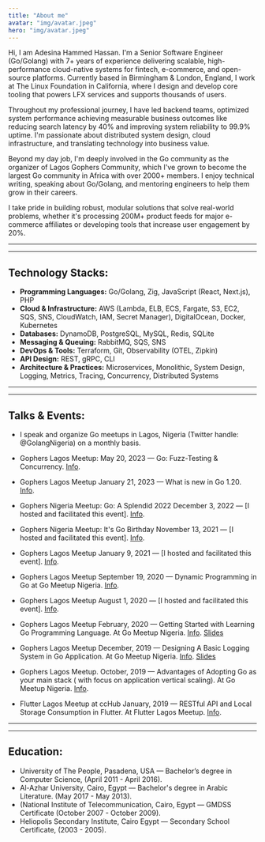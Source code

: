 ```yaml
---
title: "About me"
avatar: "img/avatar.jpeg"
hero: "img/avatar.jpeg"
---
```


Hi, I am Adesina Hammed Hassan. I'm a Senior Software Engineer (Go/Golang) with 7+ years of experience delivering scalable, high-performance cloud-native systems for fintech, e-commerce, and open-source platforms. Currently based in Birmingham & London, England, I work at The Linux Foundation in California, where I design and develop core tooling that powers LFX services and supports thousands of users.

Throughout my professional journey, I have led backend teams, optimized system performance achieving measurable business outcomes like reducing search latency by 40% and improving system reliability to 99.9% uptime. I'm passionate about distributed system design, cloud infrastructure, and translating technology into business value.

Beyond my day job, I'm deeply involved in the Go community as the organizer of Lagos Gophers Community, which I've grown to become the largest Go community in Africa with over 2000+ members. I enjoy technical writing, speaking about Go/Golang, and mentoring engineers to help them grow in their careers.

I take pride in building robust, modular solutions that solve real-world problems, whether it's processing 200M+ product feeds for major e-commerce affiliates or developing tools that increase user engagement by 20%.


-----------------------------------
-----------------------------------

Technology Stacks:
-
* **Programming Languages:** Go/Golang, Zig, JavaScript (React, Next.js), PHP
* **Cloud & Infrastructure:** AWS (Lambda, ELB, ECS, Fargate, S3, EC2, SQS, SNS, CloudWatch, IAM, Secret Manager), DigitalOcean, Docker, Kubernetes
* **Databases:** DynamoDB, PostgreSQL, MySQL, Redis, SQLite
* **Messaging & Queuing:** RabbitMQ, SQS, SNS
* **DevOps & Tools:** Terraform, Git, Observability (OTEL, Zipkin)
* **API Design:** REST, gRPC, CLI
* **Architecture & Practices:** Microservices, Monolithic, System Design, Logging, Metrics, Tracing, Concurrency, Distributed Systems


-----------------------------------
-----------------------------------


Talks & Events:
-
* I speak and organize Go meetups in Lagos, Nigeria (Twitter handle: @GolangNigeria) on a monthly basis.

* Gophers Lagos Meetup: 
May 20, 2023 — Go: Fuzz-Testing & Concurrency. [Info]( https://www.meetup.com/golangnigeria/events/293579848/).

* Gophers Lagos Meetup
January 21, 2023 — What is new in Go 1.20. [Info](https://www.meetup.com/golangnigeria/events/291056777/).

* Gophers Nigeria Meetup: Go: A Splendid 2022
December 3, 2022 — [I hosted and facilitated this event]. [Info](https://www.meetup.com/golangnigeria/events/290017512/).

* Gophers Nigeria Meetup: It's Go Birthday
November 13, 2021 — [I hosted and facilitated this event]. [Info](https://www.meetup.com/golangnigeria/events/281969887/).

* Gophers Lagos Meetup
January 9, 2021 — [I hosted and facilitated this event]. [Info](https://www.meetup.com/golangnigeria/events/274776873/).

* Gophers Lagos Meetup
September 19, 2020 — Dynamic Programming in Go at Go Meetup Nigeria. [Info](https://www.meetup.com/golangnigeria/events/273304231/).

* Gophers Lagos Meetup
August 1, 2020 — [I hosted and facilitated this event]. [Info](https://www.meetup.com/golangnigeria/events/272231123/). 

* Gophers Lagos Meetup
February, 2020 — Getting Started with Learning Go Programming Language. At Go Meetup Nigeria. [Info](https://www.meetup.com/GolangNigeria/events/268265927/). [Slides](https://docs.google.com/presentation/d/1fxABjRUpel8_MJYNZn3m_oBRk6oiMP-qadGg6KkTKwA/edit?usp=sharing)

* Gophers Lagos Meetup
December, 2019 — Designing A Basic Logging System in Go Application. At Go Meetup Nigeria. [Info](https://www.meetup.com/GolangNigeria/events/267184204/). [Slides]( https://docs.google.com/presentation/d/1ZN1-OPuvMf2KQcHgXNYzkAVpmmngu8c1y8I3vSHNFT4/edit?usp=sharing)

* Gophers Lagos Meetup.
October, 2019 — Advantages of Adopting Go as your main stack ( with focus on application vertical scaling). At Go Meetup Nigeria. [Info](https://www.meetup.com/GolangNigeria/events/265507431/).

* Flutter Lagos Meetup at ccHub
January, 2019 — RESTful API and Local Storage Consumption in Flutter. At Flutter Lagos Meetup. [Info](https://docs.google.com/presentation/d/1aNT9xlc8wNSlKa_y_Hj4s7SIU7dOFXFHH0X9P8afB14/edit#slide=id.gc6f9e470d_0_0).

-----------------------------------
-----------------------------------


Education:
-

* University of The People, Pasadena, USA — Bachelor’s degree in Computer Science, (April 2011 - April 2016).
* Al-Azhar University, Cairo, Egypt — Bachelor's degree in Arabic Literature. 
(May 2017 - May 2013).
* (National Institute of Telecommunication, Cairo, Egypt — GMDSS Certificate 
(October 2007 - October 2009).
* Heliopolis Secondary Institute, Cairo Egypt — Secondary School Certificate, 
(2003 - 2005).
